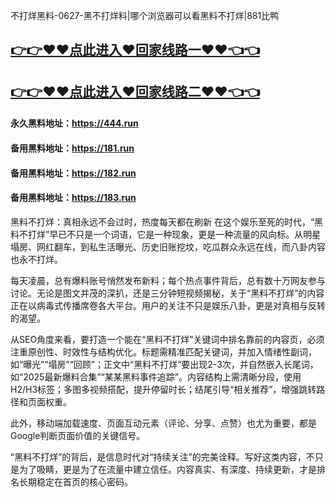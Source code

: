不打烊黑料-0627-黑不打烊料|哪个浏览器可以看黑料不打烊|881比鸭

## [👉👉♥♥点此进入♥回家线路一♥♥👈👈](https://unpkg.com/182run/index.html)
## [👉👉♥♥点此进入♥回家线路二♥♥👈👈](https://unpkg.com/182-1run/index.html)

#### 永久黑料地址：https://444.run
#### 备用黑料地址：https://181.run
#### 备用黑料地址：https://182.run
#### 备用黑料地址：https://183.run

黑料不打烊：真相永远不会过时，热度每天都在刷新
在这个娱乐至死的时代，“黑料不打烊”早已不只是一个词语，它是一种现象，更是一种流量的风向标。从明星塌房、网红翻车，到私生活曝光、历史旧账挖坟，吃瓜群众永远在线，而八卦内容也永不打烊。

每天凌晨，总有爆料账号悄然发布新料；每个热点事件背后，总有数十万网友参与讨论。无论是图文并茂的深扒，还是三分钟短视频揭秘，关于“黑料不打烊”的内容正在以病毒式传播席卷各大平台。用户的关注不只是娱乐八卦，更是对真相与反转的渴望。

从SEO角度来看，要打造一个能在“黑料不打烊”关键词中排名靠前的内容页，必须注重原创性、时效性与结构优化。标题需精准匹配关键词，并加入情绪性副词，如“曝光”“塌房”“回顾”；正文中“黑料不打烊”要出现2-3次，并自然嵌入长尾词，如“2025最新爆料合集”“某某黑料事件追踪”。内容结构上需清晰分段，使用H2/H3标签；多图多视频搭配，提升停留时长；结尾引导“相关推荐”，增强跳转路径和页面权重。

此外，移动端加载速度、页面互动元素（评论、分享、点赞）也尤为重要，都是Google判断页面价值的关键信号。

“黑料不打烊”的背后，是信息时代对“持续关注”的完美诠释。写好这类内容，不只是为了吸睛，更是为了在流量中建立信任。内容真实、有深度、持续更新，才是排名长期稳定在首页的核心密码。

